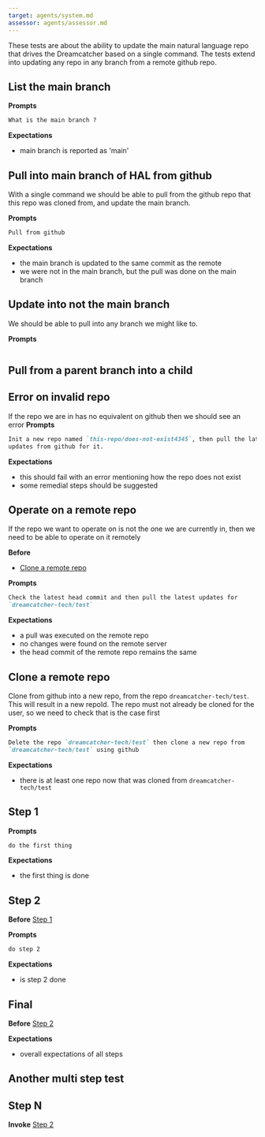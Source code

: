 ```yaml
---
target: agents/system.md
assessor: agents/assessor.md
---
```


These tests are about the ability to update the main natural language repo that
drives the Dreamcatcher based on a single command. The tests extend into
updating any repo in any branch from a remote github repo.

## List the main branch

**Prompts**

```md
What is the main branch ?
```

**Expectations**

- main branch is reported as 'main'

## Pull into main branch of HAL from github

With a single command we should be able to pull from the github repo that this
repo was cloned from, and update the main branch.

**Prompts**

```md
Pull from github
```

**Expectations**

- the main branch is updated to the same commit as the remote
- we were not in the main branch, but the pull was done on the main branch

## Update into not the main branch

We should be able to pull into any branch we might like to.

**Prompts**

```md
```

## Pull from a parent branch into a child

## Error on invalid repo

If the repo we are in has no equivalent on github then we should see an error
**Prompts**

```md
Init a new repo named `this-repo/does-not-exist4345`, then pull the latest
updates from github for it.
```

**Expectations**

- this should fail with an error mentioning how the repo does not exist
- some remedial steps should be suggested

## Operate on a remote repo

If the repo we want to operate on is not the one we are currently in, then we
need to be able to operate on it remotely

**Before**

- [Clone a remote repo](#clone-a-remote-repo)

**Prompts**

```md
Check the latest head commit and then pull the latest updates for
`dreamcatcher-tech/test`
```

**Expectations**

- a pull was executed on the remote repo
- no changes were found on the remote server
- the head commit of the remote repo remains the same

## Clone a remote repo

Clone from github into a new repo, from the repo `dreamcatcher-tech/test`. This
will result in a new repoId. The repo must not already be cloned for the user,
so we need to check that is the case first

**Prompts**

```md
Delete the repo `dreamcatcher-tech/test` then clone a new repo from
`dreamcatcher-tech/test` using github
```

**Expectations**

- there is at least one repo now that was cloned from `dreamcatcher-tech/test`

## Step 1

**Prompts**

```md
do the first thing
```

**Expectations**

- the first thing is done

## Step 2

**Before** [Step 1](#step-1)

**Prompts**

```md
do step 2
```

**Expectations**

- is step 2 done

## Final

**Before** [Step 2](#step-2)

**Expectations**

- overall expectations of all steps

## Another multi step test

## Step N

**Invoke** [Step 2](#step-2)
